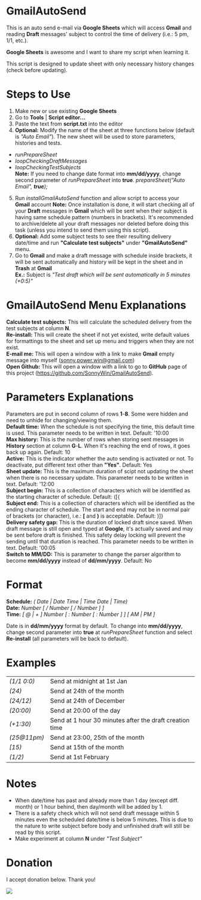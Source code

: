 GmailAutoSend
=============

This is an auto send e-mail via <b>Google Sheets</b> which will access <b>Gmail</b> and reading <b>Draft</b> messages' subject to control the time of delivery (i.e.: 5 pm, 1/1,   etc.).

<b>Google Sheets</b> is awesome and I want to share my script when learning it.

This script is designed to update sheet with only necessary history changes (check before updating). 

Steps to Use
============
1. Make new or use existing <b>Google Sheets</b>
2. Go to <b>Tools</b> | <b>Script editor...</b>
3. Paste the text from <b>script.txt</b> into the editor
4. <b>Optional:</b> Modify the name of the sheet at three functions below (default is <i>"Auto Email"</i>). The new sheet will be used to store parameters, histories and tests.
  - <i>runPrepareSheet</i>
  - <i>loopCheckingDraftMessages</i>
  - <i>loopCheckingTestSubjects</i><br>
  <b>Note:</b> If you need to change date format into <b>mm/dd/yyyy</b>, change second parameter of <i>runPrepareSheet</i> into <b>true</b>.
    <i>prepareSheet("Auto Email", <b>true</b>);</i>
5. Run <i>installGmailAutoSend</i> function and allow script to access your <b>Gmail</b> account
    <b>Note:</b> Once installation is done, it will start checking all of your <b>Draft</b> messages in <b>Gmail</b> which will be sent when their subject is having same schedule pattern (numbers in brackets).
    It's recommended to archive/delete all your draft messages nor deleted before doing this task (unless you intend to send them using this script).
6. <b>Optional:</b> Add some subject tests to see their resulting delivery date/time and run <b>"Calculate test subjects"</b> under <b>"GmailAutoSend"</b> menu.
9. Go to <b>Gmail</b> and make a draft message with schedule inside brackets, it will be sent automatically and history will be kept in the sheet and in <b>Trash</b> at <b>Gmail</b><br>
   <b>Ex.:</b> Subject is <i>"Test draft which will be sent automatically in 5 minutes (+0:5)"</i>

GmailAutoSend Menu Explanations
===============================
<b>Calculate test subjects:</b> This will calculate the scheduled delivery from the test subjects at column <b>N</b>.<br>
<b>Re-install:</b> This will create the sheet if not yet existed, write default values for formattings to the sheet and set up menu and triggers when they are not exist.<br>
<b>E-mail me:</b> This will open a window with a link to make <b>Gmail</b> empty message into myself (<u>sonny.power.win@gmail.com</u>)<br>
<b>Open Github:</b> This will open a window with a link to go to <b>GitHub</b> page of this project (https://github.com/SonnyWin/GmailAutoSend).<br>

Parameters Explanations
=======================
Parameters are put in second column of rows <b>1</b>-<b>8</b>. Some were hidden and need to unhide for changing/viewing them.<br>
<b>Default time:</b> When the schedule is not specifying the time, this default time is used. This parameter needs to be written in text. Default: '10:00<br>
<b>Max history:</b> This is the number of rows when storing sent messages in <b>History</b> section at column <b>G</b>-<b>L</b>. When it's reaching the end of rows, it goes back up again. Default: 10<br>
<b>Active:</b> This is the indicator whether the auto sending is activated or not. To deactivate, put different text other than <b>"Yes"</b>. Default: Yes<br>
<b>Sheet update:</b> This is the maximum duration of scipt not updating the sheet when there is no necessary update. This parameter needs to be written in text. Default: '12:00<br>
<b>Subject begin:</b> This is a collection of characters which will be identified as the starting character of schedule. Default: ([{<br>
<b>Subject end:</b> This is a collection of characters which will be identified as the ending character of schedule. The start and end may not be in normal pair of brackets (or character), i.e.: <b>[</b> and <b>)</b> is acceptable. Default: )]}<br>
<b>Delivery safety gap:</b> This is the duration of locked draft since saved. When draft message is still open and typed at <b>Google</b>, it's actually saved and may be sent before draft is finished. This safety delay locking will prevent the sending until that duration is reached. This parameter needs to be written in text. Default: '00:05<br>
<b>Switch to MM/DD:</b> This is parameter to change the parser algorithm to become <b>mm/dd/yyyy</b> instead of <b>dd/mm/yyyy</b>. Default: No<br>


Format
======
 <b>Schedule:</b> <i>( Date | Date Time | Time Date | Time)</i><br>
 <b>Date:</b> <i>Number [ / Number [ / Number ] ]</i><br>
 <b>Time:</b> <i>[ @ | + ] Number [ : Number [ : Number ] ] [ AM | PM ]</i><br>

Date is in <b>dd/mm/yyyy</b> format by default. To change into <b>mm/dd/yyyy</b>, change second parameter into <b>true</b> at <i>runPrepareSheet</i> function and select <b>Re-install</b> (all parameters will be back to default).

Examples
========
<table>
  <tr><td><i>(1/1 0:0)</i></td><td>    Send at midnight at 1st Jan</td></tr>
  <tr><td><i>(24)</i></td><td>         Send at 24th of the month</td></tr>
  <tr><td><i>(24/12)</i></td><td>      Send at 24th of December</td></tr>
  <tr><td><i>(20:00)</i></td><td>      Send at 20:00 of the day</td></tr>
  <tr><td><i>(+1:30)</i></td><td>      Send at 1 hour 30 minutes after the draft creation time</td></tr>
  <tr><td><i>(25@11pm)</i></td><td>    Send at 23:00, 25th of the month</td></tr>
  <tr><td><i>[15)</i></td><td>         Send at 15th of the month</td></tr>
  <tr><td><i>(1/2)</i></td><td>        Send at 1st February</td></tr>
</table>

Notes
=====
  - When date/time has past and already more than 1 day (except diff. month) or 1 hour behind, then day/month will be added by 1.
  - There is a safety check which will not send draft message within 5 minutes even the scheduled date/time is below 5 minutes. This is due to the nature to write subject before body and unfinished draft will still be read by this script. 
  - Make experiment at column <b>N</b> under <i>"Test Subject"</i>

Donation
========

I accept donation below. Thank you!

<a href="https://www.paypal.com/cgi-bin/webscr?cmd=_donations&business=LYAG8ESEQFDM2&lc=AU&item_name=GmailAutoSend&currency_code=AUD&bn=PP%2dDonationsBF%3abtn_donateCC_LG%2egif%3aNonHosted"><img src="https://www.paypalobjects.com/en_AU/i/btn/btn_donateCC_LG.gif"></a>
